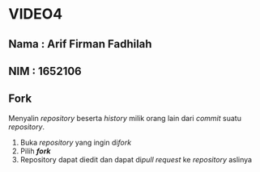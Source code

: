 # VIDEO4

## Nama : Arif Firman Fadhilah
## NIM  : 1652106


## Fork
Menyalin _repository_ beserta _history_ milik orang lain dari _commit_ suatu _repository_.
1. Buka _repository_ yang ingin di*fork*
2. Pilih ___fork___
3. Repository dapat diedit dan dapat di*pull request* ke _repository_ aslinya
